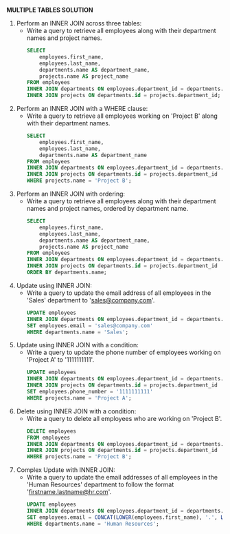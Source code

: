 **MULTIPLE TABLES SOLUTION**

1. Perform an INNER JOIN across three tables:
    - Write a query to retrieve all employees along with their department names and project names.
        ```sql
        SELECT 
            employees.first_name, 
            employees.last_name, 
            departments.name AS department_name, 
            projects.name AS project_name
        FROM employees
        INNER JOIN departments ON employees.department_id = departments.id
        INNER JOIN projects ON departments.id = projects.department_id;
        ```
2. Perform an INNER JOIN with a WHERE clause:
    - Write a query to retrieve all employees working on 'Project B' along with their department names.
        ```sql
        SELECT 
            employees.first_name, 
            employees.last_name, 
            departments.name AS department_name
        FROM employees
        INNER JOIN departments ON employees.department_id = departments.id
        INNER JOIN projects ON departments.id = projects.department_id
        WHERE projects.name = 'Project B';
        ```
3. Perform an INNER JOIN with ordering:
    - Write a query to retrieve all employees along with their department names and project names, ordered by department name.
        ```sql
        SELECT 
            employees.first_name, 
            employees.last_name, 
            departments.name AS department_name, 
            projects.name AS project_name
        FROM employees
        INNER JOIN departments ON employees.department_id = departments.id
        INNER JOIN projects ON departments.id = projects.department_id
        ORDER BY departments.name;
        ```
4. Update using INNER JOIN:
    - Write a query to update the email address of all employees in the 'Sales' department to 'sales@company.com'.
        ```sql
        UPDATE employees
        INNER JOIN departments ON employees.department_id = departments.id
        SET employees.email = 'sales@company.com'
        WHERE departments.name = 'Sales';
        ```
5. Update using INNER JOIN with a condition:
    - Write a query to update the phone number of employees working on 'Project A' to '1111111111'.
        ```sql
        UPDATE employees
        INNER JOIN departments ON employees.department_id = departments.id
        INNER JOIN projects ON departments.id = projects.department_id
        SET employees.phone_number = '1111111111'
        WHERE projects.name = 'Project A';
        ```
6. Delete using INNER JOIN with a condition:
    - Write a query to delete all employees who are working on 'Project B'.
        ```sql
        DELETE employees
        FROM employees
        INNER JOIN departments ON employees.department_id = departments.id
        INNER JOIN projects ON departments.id = projects.department_id
        WHERE projects.name = 'Project B';
        ```
7. Complex Update with INNER JOIN:
    - Write a query to update the email addresses of all employees in the 'Human Resources' department to follow the format 'firstname.lastname@hr.com'.
        ```sql
        UPDATE employees
        INNER JOIN departments ON employees.department_id = departments.id
        SET employees.email = CONCAT(LOWER(employees.first_name), '.', LOWER(employees.last_name), '@hr.com')
        WHERE departments.name = 'Human Resources';
        ```
